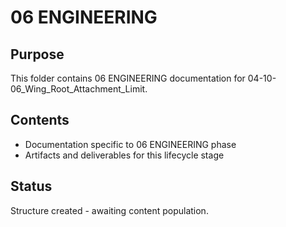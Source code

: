 # 06 ENGINEERING

## Purpose
This folder contains 06 ENGINEERING documentation for 04-10-06_Wing_Root_Attachment_Limit.

## Contents
- Documentation specific to 06 ENGINEERING phase
- Artifacts and deliverables for this lifecycle stage

## Status
Structure created - awaiting content population.
